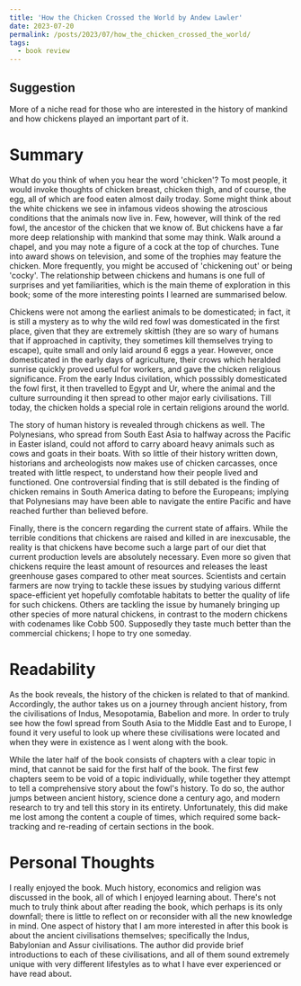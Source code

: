 ```yaml
---
title: 'How the Chicken Crossed the World by Andew Lawler'
date: 2023-07-20
permalink: /posts/2023/07/how_the_chicken_crossed_the_world/
tags:
  - book review
---
```


Suggestion
------
More of a niche read for those who are interested in the history of mankind and how chickens played an important part of it.


Summary
======
What do you think of when you hear the word 'chicken'? To most people, it would invoke thoughts of chicken breast, chicken thigh, and of course, the egg, all of which are food eaten almost daily troday. Some might think about the white chickens we see in infamous videos showing the atroscious conditions that the animals now live in. Few, however, will think of the red fowl, the ancestor of the chicken that we know of. But chickens have a far more deep relationship with mankind that some may think. Walk around a chapel, and you may note a figure of a cock at the top of churches. Tune into award shows on television, and some of the trophies may feature the chicken. More frequently, you might be accused of 'chickening out' or being 'cocky'. The relationship between chickens and humans is one full of surprises and yet familiarities, which is the main theme of exploration in this book; some of the more interesting points I learned are summarised below.

Chickens were not among the earliest animals to be domesticated; in fact, it is still a mystery as to why the wild red fowl was domesticated in the first place, given that they are extremely skittish (they are so wary of humans that if approached in captivity, they sometimes kill themselves trying to escape), quite small and only laid around 6 eggs a year. However, once domesticated in the early days of agriculture, their crows which heralded sunrise quickly proved useful for workers, and gave the chicken religious significance. From the early Indus civilation, which posssibly domesticated the fowl first, it then travelled to Egypt and Ur, where the animal and the culture surrounding it then spread to other major early civilisations. Till today, the chicken holds a special role in certain religions around the world.

The story of human history is revealed through chickens as well. The Polynesians, who spread from South East Asia to halfway across the Pacific in Easter island, could not afford to carry aboard heavy animals such as cows and goats in their boats. With so little of their history written down, historians and archeologists now makes use of chicken carcasses, once treated with little respect, to understand how their people lived and functioned. One controversial finding that is still debated is the finding of chicken remains in South America dating to before the Europeans; implying that Polynesians may have been able to navigate the entire Pacific and have reached further than believed before.

Finally, there is the concern regarding the current state of affairs. While the terrible conditions that chickens are raised and killed in are inexcusable, the reality is that chickens have become such a large part of our diet that current production levels are absolutely necessary. Even more so given that chickens require the least amount of resources and releases the least greenhouse gases compared to other meat sources. Scientists and certain farmers are now trying to tackle these issues by studying various differnt space-efficient yet hopefully comfotable habitats to better the quality of life for such chickens. Others are tackling the issue by humanely bringing up other species of more natural chickens, in contrast to the modern chickens with codenames like Cobb 500. Supposedly they taste much better than the commercial chickens; I hope to try one someday.

Readability
======
As the book reveals, the history of the chicken is related to that of mankind. Accordingly, the author takes us on a journey through ancient history, from the civilisations of Indus, Mesopotamia, Babelion and more. In order to truly see how the fowl spread from South Asia to the Middle East and to Europe, I found it very useful to look up where these civilisations were located and when they were in existence as I went along with the book. 

While the later half of the book consists of chapters with a clear topic in mind, that cannot be said for the first half of the book. The first few chapters seem to be void of a topic individually, while together they attempt to tell a comprehensive story about the fowl's history. To do so, the author jumps between ancient history, science done a century ago, and modern research to try and tell this story in its entirety. Unfortunately, this did make me lost among the content a couple of times, which required some back-tracking and re-reading of certain sections in the book.

Personal Thoughts
======
I really enjoyed the book. Much history, economics and religion was discussed in the book, all of which I enjoyed learning about. There's not much to truly think about after reading the book, which perhaps is its only downfall; there is little to reflect on or reconsider with all the new knowledge in mind. One aspect of history that I am more interested in after this book is about the ancient civilisations themselves; specifically the Indus, Babylonian and Assur civilisations. The author did provide brief introductions to each of these civilisations, and all of them sound extremely unique with very different lifestyles as to what I have ever experienced or have read about. 